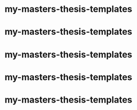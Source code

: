# my-masters-thesis-templates
# my-masters-thesis-templates
# my-masters-thesis-templates
# my-masters-thesis-templates
# my-masters-thesis-templates
